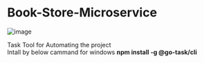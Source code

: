﻿# Book-Store-Microservice


![image](https://github.com/user-attachments/assets/6c593942-d9c9-47d9-8b39-6c454f41c536)

Task Tool for Automating the project   
  Intall by below cammand for windows
  **npm install -g @go-task/cli**
